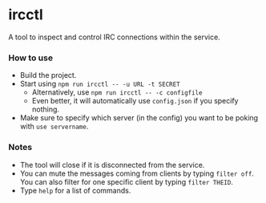 # ircctl

A tool to inspect and control IRC connections within the service.

### How to use

* Build the project.
* Start using `npm run ircctl -- -u URL -t SECRET`
  * Alternatively, use `npm run ircctl -- -c configfile`
  * Even better, it will automatically use `config.json` if you specify nothing.
* Make sure to specify which server (in the config)
you want to be poking with ``use servername``.

### Notes

* The tool will close if it is disconnected from the service.
* You can mute the messages coming from clients by typing `filter off`. You can also filter for one specific client by typing `filter THEID`.
* Type `help` for a list of commands.
